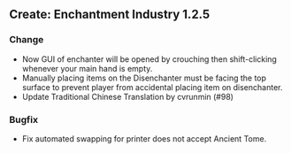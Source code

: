 ## Create: Enchantment Industry 1.2.5

### Change
- Now GUI of enchanter will be opened by crouching then shift-clicking whenever your main hand is empty. 
- Manually placing items on the Disenchanter must be facing the top surface to prevent player from accidental placing item on disenchanter.
- Update Traditional Chinese Translation by cvrunmin (#98)

### Bugfix
- Fix automated swapping for printer does not accept Ancient Tome.
